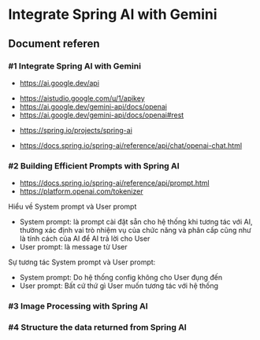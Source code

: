 # Integrate Spring AI with Gemini

## Document referen

### #1 Integrate Spring AI with Gemini

- https://ai.google.dev/api

* https://aistudio.google.com/u/1/apikey
* https://ai.google.dev/gemini-api/docs/openai
* https://ai.google.dev/gemini-api/docs/openai#rest

- https://spring.io/projects/spring-ai

* https://docs.spring.io/spring-ai/reference/api/chat/openai-chat.html

### #2 Building Efficient Prompts with Spring AI

- https://docs.spring.io/spring-ai/reference/api/prompt.html
- https://platform.openai.com/tokenizer

Hiểu về System prompt và User prompt

- System prompt: là prompt cài đặt sẵn cho hệ thống khi tương tác với AI, thường xác định vai trò nhiệm vụ của chức năng và phân cấp cũng như là tính cách của AI để AI trả lời cho User
- User prompt: là message từ User

Sự tương tác System prompt và User prompt:

- System prompt: Do hệ thống config không cho User đụng đến
- User prompt: Bất cứ thứ gì User muốn tương tác với hệ thống

### #3 Image Processing with Spring AI

### #4 Structure the data returned from Spring AI
